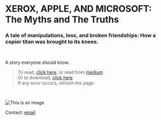 # XEROX, APPLE, AND MICROSOFT: The Myths and The Truths


### A tale of manipulations, loss, and broken friendships: How a copier titan was brought to its knees.


<br>

A story everyone should know. 


> To read, [click here](https://github.com/imSuvankar/my_articles/blob/main/XEROX%2C%20APPLE%20AND%20MICROSOFT/XEROX%20APPLE%20AND%20MICROSOFT_The%20The%20Myths%20and%20The%20Truths.pdf), or read from [medium](https://medium.com/@imSuvankar/xerox-apple-and-microsoft-the-myths-and-the-truths-aadef6042151) <br>
> Or to download, [click here](https://github.com/imSuvankar/my_articles/raw/main/XEROX%2C%20APPLE%20AND%20MICROSOFT/XEROX%20APPLE%20AND%20MICROSOFT_The%20The%20Myths%20and%20The%20Truths.pdf) <br>
> If any error occurs, refresh the page.
<br>


![This is an image](https://i.ibb.co/c6WXwK0/Screenshot-183.png)


Contact: [email](mailto:suvankar_das@outlook.com)
